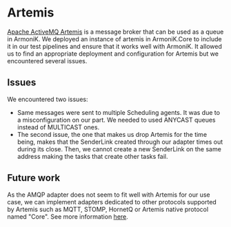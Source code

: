 # Artemis

[Apache ActiveMQ Artemis](https://activemq.apache.org/components/artemis/) is a message broker that can be used as a queue in ArmoniK.
We deployed an instance of artemis in ArmoniK.Core to include it in our test pipelines and ensure that it works well with ArmoniK.
It allowed us to find an appropriate deployment and configuration for Artemis but we encountered several issues.

## Issues

We encountered two issues:

- Same messages were sent to multiple Scheduling agents. It was due to a misconfiguration on our part. We needed to used ANYCAST queues instead of MULTICAST ones.
- The second issue, the one that makes us drop Artemis for the time being, makes that the SenderLink created through our adapter times out during its close.
Then, we cannot create a new SenderLink on the same address making the tasks that create other tasks fail.

## Future work

As the AMQP adapter does not seem to fit well with Artemis for our use case, we can implement adapters dedicated to other protocols supported by Artemis such as MQTT, STOMP, HornetQ or Artemis native protocol named "Core". See more information [here](https://activemq.apache.org/components/artemis/documentation/latest/protocols-interoperability.html).
